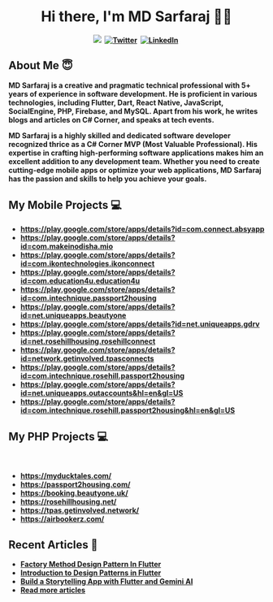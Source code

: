 <p>
  <h1 align="center"><b>Hi there, I'm MD Sarfaraj 👨‍💻 </h1>
</p>

<p align="center">
<a href="https://www.c-sharpcorner.com/members/md-sarfaraj"><img src="https://img.shields.io/badge/csharpcorner.com-ff9728?style=for-the-badge&logo=c-sharpcorner.com&logoColor=white alt="C# Corner" /></a>&nbsp;
<!-- <a href="https://dev.to/yourmdsarfaraj"><img src="https://img.shields.io/badge/dev.to-0A0A0A?style=for-the-badge&logo=dev.to&logoColor=white alt="Dev.to" /></a>&nbsp; -->
<a href="https://twitter.com/yourmdsarfaraj"><img src="https://img.shields.io/badge/Twitter-1DA1F2?style=for-the-badge&logo=twitter&logoColor=white" alt="Twitter" /></a>&nbsp;
<a href="https://www.linkedin.com/in/yourmdsarfaraj/"><img src="https://img.shields.io/badge/LinkedIn-0077B5?style=for-the-badge&logo=linkedin&logoColor=white" alt="LinkedIn" /></a>&nbsp;
<!-- <a href="https://www.facebook.com/yourmdsarfaraj/"><img src="https://img.shields.io/badge/Facebook-1877F2?style=for-the-badge&logo=facebook&logoColor=white" alt="Facebook" /></a>&nbsp; -->
</p>


<h2 align="left">About Me 😇</h2>
<p align="left">

MD Sarfaraj is a creative and pragmatic technical professional with 5+ years of experience in software development. He is proficient in various technologies, including Flutter, Dart, React Native, JavaScript, SocialEngine, PHP, Firebase, and MySQL. Apart from his work, he writes blogs and articles on C# Corner, and speaks at tech events. 

MD Sarfaraj is a highly skilled and dedicated software developer recognized thrice as a C# Corner MVP (Most Valuable Professional). His expertise in crafting high-performing software applications makes him an excellent addition to any development team. Whether you need to create cutting-edge mobile apps or optimize your web applications, MD Sarfaraj has the passion and skills to help you achieve your goals.

</p>

<h2 align="left">My Mobile Projects 💻</h2>

- https://play.google.com/store/apps/details?id=com.connect.absyapp
- https://play.google.com/store/apps/details?id=com.makeinodisha.mio
- https://play.google.com/store/apps/details?id=com.ikontechnologies.ikonconnect
- https://play.google.com/store/apps/details?id=com.education4u.education4u
- https://play.google.com/store/apps/details?id=com.intechnique.passport2housing
- https://play.google.com/store/apps/details?id=net.uniqueapps.beautyone
- https://play.google.com/store/apps/details?id=net.uniqueapps.gdrv
- https://play.google.com/store/apps/details?id=net.rosehillhousing.rosehillconnect
- https://play.google.com/store/apps/details?id=network.getinvolved.tpasconnects
- https://play.google.com/store/apps/details?id=com.intechnique.rosehill.passport2housing
- https://play.google.com/store/apps/details?id=net.uniqueapps.outaccounts&hl=en&gl=US
- https://play.google.com/store/apps/details?id=com.intechnique.rosehill.passport2housing&hl=en&gl=US

<h2 align="left">My PHP Projects 💻</h2> <br />

- https://myducktales.com/
- https://passport2housing.com/
- https://booking.beautyone.uk/
- https://rosehillhousing.net/
- https://tpas.getinvolved.network/
- https://airbookerz.com/

<h2 align="left">Recent Articles 📕</h2>

- [Factory Method Design Pattern In Flutter](https://www.c-sharpcorner.com/article/factory-method-design-pattern-in-flutter/)
- [Introduction to Design Patterns in Flutter](https://www.c-sharpcorner.com/article/introduction-to-design-patterns-in-flutter/)
- [Build a Storytelling App with Flutter and Gemini AI](https://www.c-sharpcorner.com/article/build-a-storytelling-app-with-flutter-and-gemini-ai/)
- [Read more articles](https://www.c-sharpcorner.com/members/md-sarfaraj/articles)
